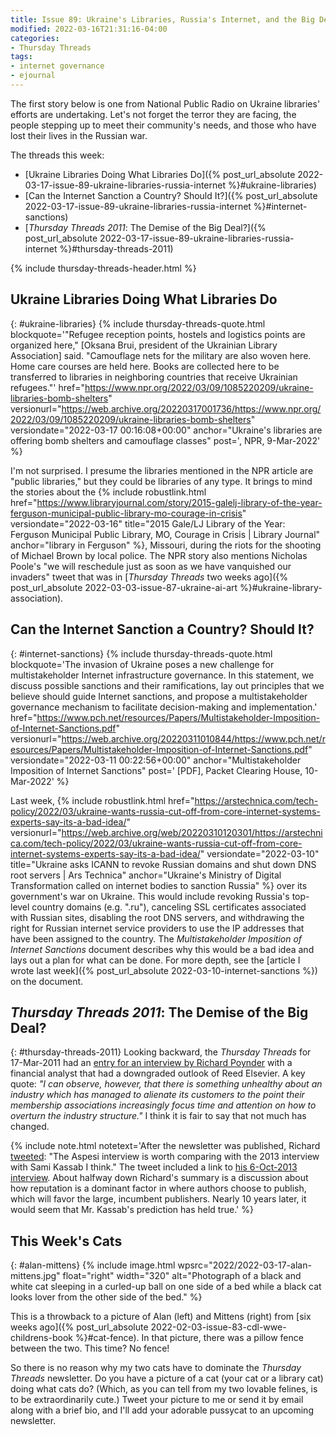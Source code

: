 ```yaml
---
title: Issue 89: Ukraine's Libraries, Russia's Internet, and the Big Deal
modified: 2022-03-16T21:31:16-04:00
categories:
- Thursday Threads
tags:
- internet governance
- ejournal
---
```


The first story below is one from National Public Radio on Ukraine libraries' efforts are undertaking. 
Let's not forget the terror they are facing, the people stepping up to meet their community's needs, and those who have lost their lives in the Russian war.

The threads this week:

* [Ukraine Libraries Doing What Libraries Do]({% post_url_absolute 2022-03-17-issue-89-ukraine-libraries-russia-internet %}#ukraine-libraries)
* [Can the Internet Sanction a Country? Should It?]({% post_url_absolute 2022-03-17-issue-89-ukraine-libraries-russia-internet %}#internet-sanctions)
* [_Thursday Threads 2011_: The Demise of the Big Deal?]({% post_url_absolute 2022-03-17-issue-89-ukraine-libraries-russia-internet %}#thursday-threads-2011)

{% include thursday-threads-header.html %}

## Ukraine Libraries Doing What Libraries Do
{: #ukraine-libraries}
{% include thursday-threads-quote.html
blockquote='"Refugee reception points, hostels and logistics points are organized here," [Oksana Brui, president of the Ukrainian Library Association] said. "Camouflage nets for the military are also woven here. Home care courses are held here. Books are collected here to be transferred to libraries in neighboring countries that receive Ukrainian refugees."'
href="https://www.npr.org/2022/03/09/1085220209/ukraine-libraries-bomb-shelters"
versionurl="https://web.archive.org/20220317001736/https://www.npr.org/2022/03/09/1085220209/ukraine-libraries-bomb-shelters"
versiondate="2022-03-17 00:16:08+00:00"
anchor="Ukraine's libraries are offering bomb shelters and camouflage classes"
post=', NPR, 9-Mar-2022'
%}

I'm not surprised. 
I presume the libraries mentioned in the NPR article are "public libraries," but they could be libraries of any type. 
It brings to mind the stories about the {% include robustlink.html href="https://www.libraryjournal.com/story/2015-galelj-library-of-the-year-ferguson-municipal-public-library-mo-courage-in-crisis" versiondate="2022-03-16" title="2015 Gale/LJ Library of the Year: Ferguson Municipal Public Library, MO, Courage in Crisis | Library Journal" anchor="library in Ferguson" %}, Missouri, during the riots for the shooting of Michael Brown by local police. 
The NPR story also mentions Nicholas Poole's "we will reschedule just as soon as we have vanquished our invaders" tweet that was in [_Thursday Threads_ two weeks ago]({% post_url_absolute 2022-03-03-issue-87-ukraine-ai-art %}#ukraine-library-association).

## Can the Internet Sanction a Country? Should It?
{: #internet-sanctions}
{% include thursday-threads-quote.html
blockquote='The invasion of Ukraine poses a new challenge for multistakeholder Internet infrastructure governance. In this statement, we discuss possible sanctions and their ramifications, lay out principles that we believe should guide Internet sanctions, and propose a multistakeholder governance mechanism to facilitate decision-making and implementation.'
href="https://www.pch.net/resources/Papers/Multistakeholder-Imposition-of-Internet-Sanctions.pdf"
versionurl="https://web.archive.org/20220311010844/https://www.pch.net/resources/Papers/Multistakeholder-Imposition-of-Internet-Sanctions.pdf"
versiondate="2022-03-11 00:22:56+00:00"
anchor="Multistakeholder Imposition of Internet Sanctions"
post=' [PDF], Packet Clearing House, 10-Mar-2022'
%}

Last week, {% include robustlink.html href="https://arstechnica.com/tech-policy/2022/03/ukraine-wants-russia-cut-off-from-core-internet-systems-experts-say-its-a-bad-idea/" versionurl="https://web.archive.org/web/20220310120301/https://arstechnica.com/tech-policy/2022/03/ukraine-wants-russia-cut-off-from-core-internet-systems-experts-say-its-a-bad-idea/" versiondate="2022-03-10" title="Ukraine asks ICANN to revoke Russian domains and shut down DNS root servers | Ars Technica" anchor="Ukraine's Ministry of Digital Transformation called on internet bodies to sanction Russia" %} over its government's war on Ukraine. 
This would include revoking Russia's top-level country domains (e.g. ".ru"), canceling SSL certificates associated with Russian sites, disabling the root DNS servers, and withdrawing the right for Russian internet service providers to use the IP addresses that have been assigned to the country. 
The _Multistakeholder Imposition of Internet Sanctions_ document describes why this would be a bad idea and lays out a plan for what can be done. 
For more depth, see the [article I wrote last week]({% post_url_absolute 2022-03-10-internet-sanctions %}) on the document.

## _Thursday Threads 2011_: The Demise of the Big Deal?
{: #thursday-threads-2011}
Looking backward, the _Thursday Threads_ for 17-Mar-2011 had an [entry for an interview by Richard Poynder](https://dltj.org/article/thursday-threads-2011w11/#big-deal) with a financial analyst that had a downgraded outlook of Reed Elsevier. 
A key quote: _"I can observe, however, that there is something unhealthy about an industry which has managed to alienate its customers to the point their membership associations increasingly focus time and attention on how to overturn the industry structure."_
I think it is fair to say that not much has changed.

{% include note.html notetext='After the newsletter was published, Richard <a href="https://twitter.com/RickyPo/status/1504434940573798411">tweeted</a>: "The Aspesi interview is worth comparing with the 2013 interview with Sami Kassab I think." The tweet included a link to <a href="https://poynder.blogspot.com/2013/10/media-research-analyst-at-exane-bnp.html" data-versionurl="https://web.archive.org/web/20220317124253/https://poynder.blogspot.com/2013/10/media-research-analyst-at-exane-bnp.html" data-versiondate="2022-03-17">his 6-Oct-2013 interview</a>.  About halfway down Richard&#039;s summary is a discussion about how reputation is a dominant factor in where authors choose to publish, which will favor the large, incumbent publishers.  Nearly 10 years later, it would seem that Mr. Kassab&#039;s prediction has held true.' %}

## This Week's Cats
{: #alan-mittens}
{% include image.html wpsrc="2022/2022-03-17-alan-mittens.jpg" float="right" width="320" alt="Photograph of a black and white cat sleeping in a curled-up ball on one side of a bed while a black cat looks lover from the other side of the bed." %} 

This is a throwback to a picture of Alan (left) and Mittens (right) from [six weeks ago]({% post_url_absolute 2022-02-03-issue-83-cdl-wwe-childrens-book %}#cat-fence). 
In that picture, there was a pillow fence between the two. 
This time? No fence!

So there is no reason why my two cats have to dominate the _Thursday Threads_ newsletter. 
Do you have a picture of a cat (your cat or a library cat) doing what cats do? 
(Which, as you can tell from my two lovable felines, is to be extraordinarily cute.) 
Tweet your picture to me or send it by email along with a brief bio, and I'll add your adorable pussycat to an upcoming newsletter.